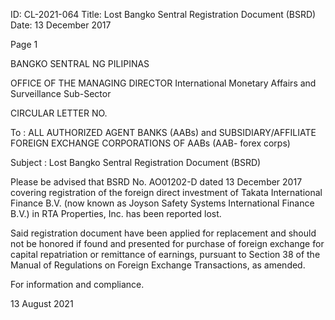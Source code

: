 ID: CL-2021-064
Title: Lost Bangko Sentral Registration Document (BSRD)
Date: 13 December 2017

Page 1

BANGKO SENTRAL NG PILIPINAS

OFFICE OF THE MANAGING DIRECTOR International Monetary Affairs and Surveillance Sub-Sector

CIRCULAR LETTER NO.

To : ALL AUTHORIZED AGENT BANKS (AABs) and SUBSIDIARY/AFFILIATE FOREIGN EXCHANGE CORPORATIONS OF AABs (AAB- forex corps)

Subject : Lost Bangko Sentral Registration Document (BSRD)

Please be advised that BSRD No. AO01202-D dated 13 December 2017 covering registration of the foreign direct investment of Takata International Finance B.V. (now known as Joyson Safety Systems International Finance B.V.) in RTA Properties, Inc. has been reported lost.

Said registration document have been applied for replacement and should not be honored if found and presented for purchase of foreign exchange for capital repatriation or remittance of earnings, pursuant to Section 38 of the Manual of Regulations on Foreign Exchange Transactions, as amended.

For information and compliance.

13 August 2021